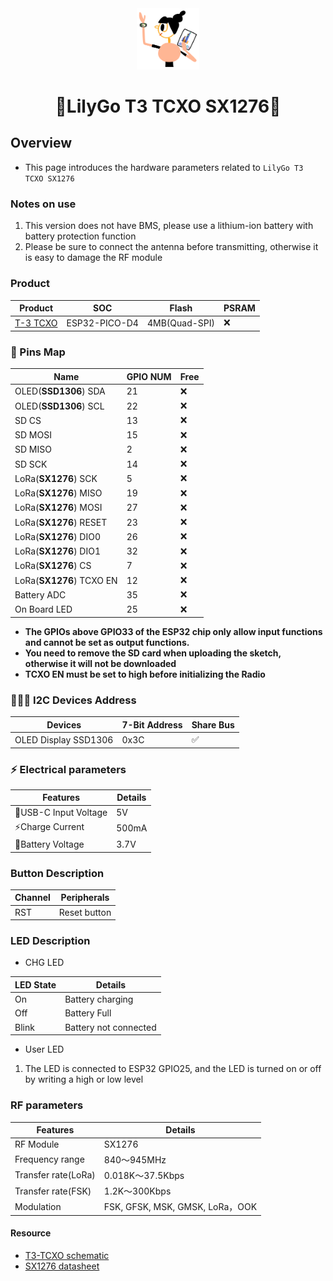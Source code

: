 <div align="center" markdown="1">
  <img src="../../../.github/LilyGo_logo.png" alt="LilyGo logo" width="100"/>
</div>

<h1 align = "center">🌟LilyGo T3 TCXO SX1276🌟</h1>

## Overview

* This page introduces the hardware parameters related to `LilyGo T3 TCXO SX1276`

### Notes on use

1. This version does not have BMS, please use a lithium-ion battery with battery protection function
2. Please be sure to connect the antenna before transmitting, otherwise it is easy to damage the RF module

### Product

| Product       | SOC           | Flash         | PSRAM |
| ------------- | ------------- | ------------- | ----- |
| [T-3 TCXO][1] | ESP32-PICO-D4 | 4MB(Quad-SPI) | ❌     |

[1]: https://lilygo.cc/products/t3-tcxo "T-3 TCXO"

### 📍 Pins Map

| Name                     | GPIO NUM | Free |
| ------------------------ | -------- | ---- |
| OLED(**SSD1306**) SDA    | 21       | ❌    |
| OLED(**SSD1306**) SCL    | 22       | ❌    |
| SD CS                    | 13       | ❌    |
| SD MOSI                  | 15       | ❌    |
| SD MISO                  | 2        | ❌    |
| SD SCK                   | 14       | ❌    |
| LoRa(**SX1276**) SCK     | 5        | ❌    |
| LoRa(**SX1276**) MISO    | 19       | ❌    |
| LoRa(**SX1276**) MOSI    | 27       | ❌    |
| LoRa(**SX1276**) RESET   | 23       | ❌    |
| LoRa(**SX1276**) DIO0    | 26       | ❌    |
| LoRa(**SX1276**) DIO1    | 32       | ❌    |
| LoRa(**SX1276**) CS      | 7        | ❌    |
| LoRa(**SX1276**) TCXO EN | 12       | ❌    |
| Battery ADC              | 35       | ❌    |
| On Board LED             | 25       | ❌    |

* **The GPIOs above GPIO33 of the ESP32 chip only allow input functions and cannot be set as output functions.**
* **You need to remove the SD card when uploading the sketch, otherwise it will not be downloaded**
* **TCXO EN must be set to high before initializing the Radio**

### 🧑🏼‍🔧 I2C Devices Address

| Devices              | 7-Bit Address | Share Bus |
| -------------------- | ------------- | --------- |
| OLED Display SSD1306 | 0x3C          | ✅️         |

### ⚡ Electrical parameters

| Features             | Details |
| -------------------- | ------- |
| 🔗USB-C Input Voltage | 5V      |
| ⚡Charge Current      | 500mA   |
| 🔋Battery Voltage     | 3.7V    |


### Button Description

| Channel | Peripherals  |
| ------- | ------------ |
| RST     | Reset button |

### LED Description

* CHG LED

| LED State | Details               |
| --------- | --------------------- |
| On        | Battery charging      |
| Off       | Battery Full          |
| Blink     | Battery not connected |

* User LED

1. The LED is connected to ESP32 GPIO25, and the LED is turned on or off by writing a high or low level

### RF parameters

| Features            | Details                         |
| ------------------- | ------------------------------- |
| RF  Module          | SX1276                          |
| Frequency range     | 840～945MHz                     |
| Transfer rate(LoRa) | 0.018K～37.5Kbps                |
| Transfer rate(FSK)  | 1.2K～300Kbps                   |
| Modulation          | FSK, GFSK, MSK, GMSK, LoRa，OOK |

#### Resource

* [T3-TCXO schematic](../../../schematic/T3_V3.0.pdf)
* [SX1276 datasheet](https://www.semtech.com/products/wireless-rf/lora-transceivers/sx1276)

